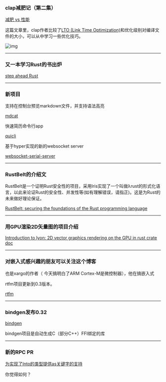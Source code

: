 ### clap减肥记（第二集）

[减肥 vs 性能](https://clap.rs/2018/01/15/tuning-your-weight-loss-vs-performance/)

这篇文章里，clap作者比较了[LTO (Link Time Optimization)](https://gcc.gnu.org/onlinedocs/gccint/LTO.html)和优化级别对编译文件的大小，可以从中学习一些优化技巧。

![img](https://wx4.sinaimg.cn/mw690/71684decly1fnqb5t6tbyj218a0p8768.jpg)


---

### 又一本学习Rust的书出炉

[step ahead Rust](https://www.amazon.com/Step-Ahead-Rust-Jonathan-Creekmore/dp/0999361805/)

---

### 新项目

支持在控制台预览markdown文件，并支持语法高亮

[mdcat](https://github.com/lunaryorn/mdcat)

快速简历命令行app

[quicli](https://github.com/killercup/quicli)

基于hyper实现的新的websocket server

[websocket-serial-server](https://github.com/Microtome/websocket-serial-server)

---

### RustBelt的介绍文

RustBelt是一个证明Rust安全性的项目，采用lris实现了一个叫做λrust的形式化语言，以此来论证Rust的安全性、并发性等(如有理解错误，请指正)。这是为Rust的未来做好理论保证。

[RustBelt: securing the foundations of the Rust programming language](https://blog.acolyer.org/2018/01/18/rustbelt-securing-the-foundations-of-the-rust-programming-language/)

---

### 用GPU渲染2D矢量图的项目介绍

[Introduction to lyon: 2D vector graphics rendering on the GPU in rust
crate doc](https://nical.github.io/posts/lyon-intro.html)

---

### 对嵌入式感兴趣的朋友可以关注这个博客

也是xargo的作者（ 今天搞明白了ARM Cortex-M是微控制器），他在搞嵌入式

rtfm项目更新到0.3版本。

[rtfm](http://blog.japaric.io/rtfm-v3/)

---

### bindgen发布0.32

[bindgen](https://github.com/rust-lang-nursery/rust-bindgen)

bindgen项目是自动生成C（部分C++）FFI绑定的库

---

### 新的RPC PR

[为实现了Into的类型提供as关键字的支持](https://github.com/rust-lang/rfcs/pull/2308)

你觉得如何？
